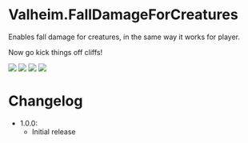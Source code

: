 # Valheim.FallDamageForCreatures

Enables fall damage for creatures, in the same way it works for player.

Now go kick things off cliffs!

![](https://github.com/ASharpPen/Valheim.FallDamageForCreatures/blob/master/thunderstore/skeleton_fall.gif)
![](https://github.com/ASharpPen/Valheim.FallDamageForCreatures/blob/master/thunderstore/thunderstore/boar_fall.gif)
![](https://github.com/ASharpPen/Valheim.FallDamageForCreatures/blob/master/thunderstore/thunderstore/boar_mass_fall.gif)
![](https://github.com/ASharpPen/Valheim.FallDamageForCreatures/blob/master/thunderstore/thunderstore/bestest_fall.gif)

# Changelog
- 1.0.0:
  - Initial release